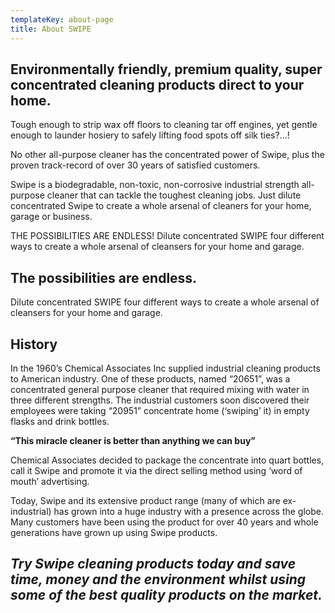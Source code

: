 ```yaml
---
templateKey: about-page
title: About SWIPE
---
```

## Environmentally friendly, premium quality, super concentrated cleaning products direct to your home.

Tough enough to strip wax off floors to cleaning tar off engines, yet gentle enough to launder hosiery to safely lifting food spots off silk ties?...! 

No other all-purpose cleaner has the concentrated power of Swipe, plus the proven track-record of over 30 years of satisfied customers. 

Swipe is a biodegradable, non-toxic, non-corrosive industrial strength all-purpose cleaner that can tackle the toughest cleaning jobs. Just dilute concentrated Swipe to create a whole arsenal of cleaners for your home, garage or business. 

THE POSSIBILITIES ARE ENDLESS! Dilute concentrated SWIPE four different ways to create a whole arsenal of cleansers for your home and garage.

## The possibilities are endless.

Dilute concentrated SWIPE four different ways to create a whole arsenal of cleansers for your home and garage.

## History

In the 1960’s Chemical Associates Inc supplied industrial cleaning products to American industry. One of these products, named “20651”, was a concentrated general purpose cleaner that required mixing with water in three different strengths. The industrial customers soon discovered their employees were taking “20951” concentrate home (‘swiping’ it) in empty flasks and drink bottles.

**“This miracle cleaner is better than anything we can buy”**

Chemical Associates decided to package the concentrate into quart bottles, call it Swipe and promote it via the direct selling method using ‘word of mouth’ advertising. 

Today, Swipe and its extensive product range (many of which are ex-industrial) has grown into a huge industry with a presence across the globe. Many customers have been using the product for over 40 years and whole generations have grown up using Swipe products.



## _Try Swipe cleaning products today and save time, money and the environment whilst using some of the best quality products on the market._
